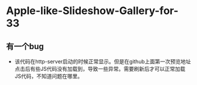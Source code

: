 # Apple-like-Slideshow-Gallery-for-33
## 有一个bug
* 该代码在http-server启动的时候正常显示。但是在github上面第一次预览地址点击后有些JS代码没有加载到，导致一些异常。需要刷新后才可以正常加载JS代码，不知道问题在哪里。
